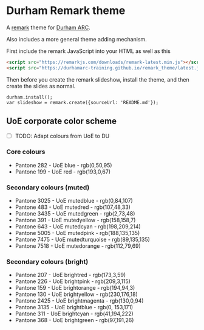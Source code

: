# Durham Remark theme

A [remark](https://remarkjs.com/) theme for
[Durham ARC](https://www.dur.ac.uk/arc/).

Also includes a more general theme adding mechanism.

First include the remark JavaScript into your HTML as well as this

```HTML
<script src="https://remarkjs.com/downloads/remark-latest.min.js"></script>
<script src="https://durhamarc-training.github.io/remark_theme/latest.js"></script>
```

Then before you create the remark slideshow, install the theme, and
then create the slides as normal.

```
durham.install();
var slideshow = remark.create({sourceUrl: 'README.md'});
```



## UoE corporate color scheme

- [ ] TODO: Adapt colours from UoE to DU

### Core colours

- Pantone 282 - UoE blue - rgb(0,50,95)
- Pantone 199 - UoE red - rgb(193,0,67)

### Secondary colours (muted)
- Pantone 3025 - UoE mutedblue - rgb(0,84,107)
- Pantone 483 - UoE mutedred - rgb(107,48,33)
- Pantone 3435 - UoE mutedgreen - rgb(2,73,48)
- Pantone 391 - UoE mutedyellow - rgb(158,158,7)
- Pantone 643 - UoE mutedcyan - rgb(198,209,214)
- Pantone 5005 - UoE mutedpink - rgb(188,135,135)
- Pantone 7475 - UoE mutedturquoise - rgb(89,135,135)
- Pantone 7518 - UoE mutedorange - rgb(112,79,69)

### Secondary colours (bright)
- Pantone 207 - UoE brightred - rgb(173,3,59)
- Pantone 226 - UoE brightpink - rgb(209,3,115)
- Pantone 159 - UoE brightorange - rgb(194,94,3)
- Pantone 130 - UoE brightyellow - rgb(230,176,18)
- Pantone 2425 - UoE brightmagenta - rgb(130,0,94)
- Pantone 3135 - UoE brightblue - rgb(0, 153,171)
- Pantone 311 - UoE brightcyan - rgb(41,194,222)
- Pantone 368 - UoE brightgreen - rgb(97,191,26)
